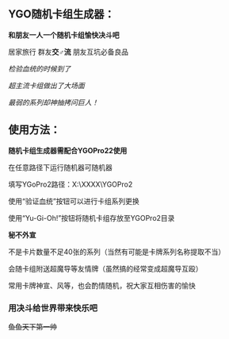 
## YGO随机卡组生成器：

**和朋友一人一个随机卡组愉快决斗吧**

居家旅行 群友**交♂流** 朋友互坑必备良品

*检验血统的时候到了*

*超主流卡组做出了大场面*

*最弱的系列却神抽拷问巨人！*

## 使用方法：

**随机卡组生成器需配合YGOPro22使用**

在任意路径下运行随机器可随机器

填写YGoPro2路径：X:\XXXX\YGOPro2

使用“验证血统”按钮可以进行卡组系列更换

使用“Yu-Gi-Oh!”按钮将随机卡组存放至YGOPro2目录

**秘不外宣**

不是卡片数量不足40张的系列（当然有可能是卡牌系列名称提取不当）

会随卡组附送超魔导等友情牌（虽然搞的经常变成超魔导互殴）

常用卡牌神宣、风等，也会酌情随机，祝大家互相伤害的愉快

### 用决斗给世界带来快乐吧

~~鱼鱼天下第一帅~~
